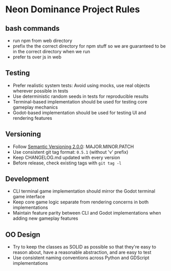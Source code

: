 # Neon Dominance Project Rules

## bash commands

* run npm from web directory
* prefix the the correct directory for npm stuff so we are guaranteed to be in the correct directory when we run
* prefer ts over js in web

## Testing
* Prefer realistic system tests: Avoid using mocks, use real objects wherever possible in tests
* Use deterministic random seeds in tests for reproducible results
* Terminal-based implementation should be used for testing core gameplay mechanics
* Godot-based implementation should be used for testing UI and rendering features

## Versioning

- Follow [Semantic Versioning 2.0.0](https://semver.org/spec/v2.0.0.html): MAJOR.MINOR.PATCH
- Use consistent git tag format: `0.5.1` (without 'v' prefix)
- Keep CHANGELOG.md updated with every version
- Before release, check existing tags with `git tag -l`


## Development
* CLI terminal game implementation should mirror the Godot terminal game interface
* Keep core game logic separate from rendering concerns in both implementations
* Maintain feature parity between CLI and Godot implementations when adding new gameplay features

## OO Design
* Try to keep the classes as SOLID as possible so that they're easy to reason about, have a reasonable abstraction, and are easy to test
* Use consistent naming conventions across Python and GDScript implementations